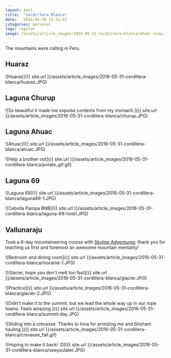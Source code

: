 ```yaml
---
layout: post
title:  "Cordillera Blanca"
date:   2016-05-30 21:31:42
categories: personal
tags: regular
image: /assets/article_images/2016-05-31-cordillera-blanca/ahuac-view.JPG
---
```


The mountains were calling in Peru. 

## Huaraz
![Huaraz]({{ site.url }}/assets/article_images/2016-05-31-cordillera-blanca/huaraz.JPG)

## Laguna Churup

![So beautiful it made me expulse contents from my stomach.]({{ site.url }}/assets/article_images/2016-05-31-cordillera-blanca/churup.JPG)

## Laguna Ahuac

![Ahuac]({{ site.url }}/assets/article_images/2016-05-31-cordillera-blanca/ahuac.JPG)


![Help a brother out]({{ site.url }}/assets/article_images/2016-05-31-cordillera-blanca/potato_gif.gif)


## Laguna 69

![Laguna 69]({{ site.url }}/assets/article_images/2016-05-31-cordillera-blanca/laguna69-1.JPG)

![Cebolla Pampa BNB]({{ site.url }}/assets/article_images/2016-05-31-cordillera-blanca/laguna-69-hotel.JPG)


## Vallunaraju

Took a 6-day mountaineering course with [Skyline Adventures][skyline]; thank you for teaching us first and foremost an awesome mountain mentality!

![Bedroom and dining room]({{ site.url }}/assets/article_images/2016-05-31-cordillera-blanca/moraine-1.JPG)

![Glacier, hope you don't melt too fast]({{ site.url }}/assets/article_images/2016-05-31-cordillera-blanca/glacier.JPG)

![Practice]({{ site.url }}/assets/article_images/2016-05-31-cordillera-blanca/glacier-2.JPG)

![Didn't make it to the summit, but we lead the whole way up in our rope teams. Feels amazing.]({{ site.url }}/assets/article_images/2016-05-31-cordillera-blanca/summit-day.JPG)

![Sliding into a crevasse. Thanks to Inna for arresting me and Shoham hauling.]({{ site.url }}/assets/article_images/2016-05-31-cordillera-blanca/crevasse_fall.gif)


![Hoping to make it back! :D]({{ site.url }}/assets/article_images/2016-05-31-cordillera-blanca/seeyoulater.JPG)


[skyline]: http://www.skyline-adventures.com
